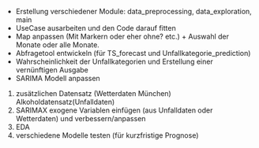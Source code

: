 - Erstellung verschiedener Module: data_preprocessing, data_exploration, main
- UseCase ausarbeiten und den Code darauf fitten
- Map anpassen (Mit Markern oder eher ohne? etc.) + Auswahl der Monate oder alle Monate.
- Abfragetool entwickeln (für TS_forecast und Unfallkategorie_prediction)
- Wahrscheinlichkeit der Unfallkategorien und Erstellung einer vernünftigen Ausgabe
- SARIMA Modell anpassen



1. zusätzlichen Datensatz (Wetterdaten München) Alkoholdatensatz(Unfalldaten)
3. SARIMAX exogene Variablen einfügen (aus Unfalldaten oder Wetterdaten) und verbessern/anpassen
4. EDA 
5. verschiedene Modelle testen (für kurzfristige Prognose)